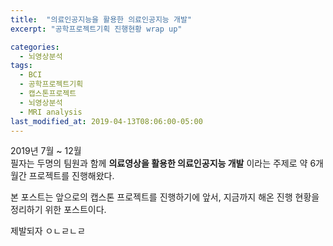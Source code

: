 ```yaml
---
title:  "의료인공지능을 활용한 의료인공지능 개발"
excerpt: "공학프로젝트기획 진행현황 wrap up"

categories:
  - 뇌영상분석
tags:
  - BCI
  - 공학프로젝트기획
  - 캡스톤프로젝트
  - 뇌영상분석
  - MRI analysis
last_modified_at: 2019-04-13T08:06:00-05:00
---
```


2019년 7월 ~ 12월 <br>
필자는 두명의 팀원과 함께 **의료영상을 활용한 의료인공지능 개발** 이라는 주제로 약 6개월간 프로젝트를 진행해왔다.

본 포스트는 앞으로의 캡스톤 프로젝트를 진행하기에 앞서, 지금까지 해온 진행 현황을 정리하기 위한 포스트이다.

제발되자
ㅇㄴㄹㄴㄹ
